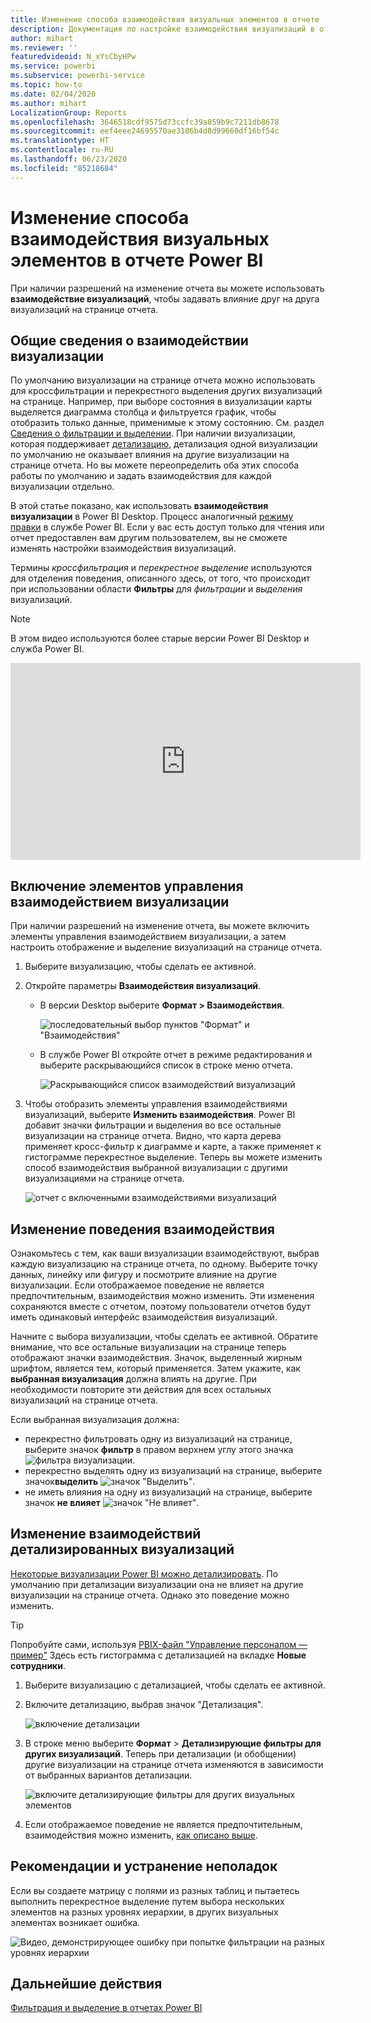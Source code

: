```yaml
---
title: Изменение способа взаимодействия визуальных элементов в отчете
description: Документация по настройке взаимодействия визуализаций в отчете службы Microsoft Power BI и отчете Power BI Desktop.
author: mihart
ms.reviewer: ''
featuredvideoid: N_xYsCbyHPw
ms.service: powerbi
ms.subservice: powerbi-service
ms.topic: how-to
ms.date: 02/04/2020
ms.author: mihart
LocalizationGroup: Reports
ms.openlocfilehash: 3646518cdf9575d73ccfc39a859b9c7211db8678
ms.sourcegitcommit: eef4eee24695570ae3186b4d8d99660df16bf54c
ms.translationtype: HT
ms.contentlocale: ru-RU
ms.lasthandoff: 06/23/2020
ms.locfileid: "85218684"
---
```

# <a name="change-how-visuals-interact-in-a-power-bi-report"></a>Изменение способа взаимодействия визуальных элементов в отчете Power BI
При наличии разрешений на изменение отчета вы можете использовать **взаимодействие визуализаций**, чтобы задавать влияние друг на друга визуализаций на странице отчета. 

## <a name="introduction-to-visual-interactions"></a>Общие сведения о взаимодействии визуализации
По умолчанию визуализации на странице отчета можно использовать для кроссфильтрации и перекрестного выделения других визуализаций на странице.
Например, при выборе состояния в визуализации карты выделяется диаграмма столбца и фильтруется график, чтобы отобразить только данные, применимые к этому состоянию.
См. раздел [Сведения о фильтрации и выделении](power-bi-reports-filters-and-highlighting.md). При наличии визуализации, которая поддерживает [детализацию](../consumer/end-user-drill.md), детализация одной визуализации по умолчанию не оказывает влияния на другие визуализации на странице отчета. Но вы можете переопределить оба этих способа работы по умолчанию и задать взаимодействия для каждой визуализации отдельно.

В этой статье показано, как использовать **взаимодействия визуализации** в Power BI Desktop. Процесс аналогичный [режиму правки](service-interact-with-a-report-in-editing-view.md) в службе Power BI. Если у вас есть доступ только для чтения или отчет предоставлен вам другим пользователем, вы не сможете изменять настройки взаимодействия визуализаций.

Термины *кроссфильтрация* и *перекрестное выделение* используются для отделения поведения, описанного здесь, от того, что происходит при использовании области **Фильтры** для *фильтрации* и *выделения* визуализаций.  

> [!NOTE]
> В этом видео используются более старые версии Power BI Desktop и служба Power BI. 
>
>

<iframe width="560" height="315" src="https://www.youtube.com/embed/N_xYsCbyHPw?list=PL1N57mwBHtN0JFoKSR0n-tBkUJHeMP2cP" frameborder="0" allowfullscreen></iframe>


## <a name="enable-the-visual-interaction-controls"></a>Включение элементов управления взаимодействием визуализации
При наличии разрешений на изменение отчета, вы можете включить элементы управления взаимодействием визуализации, а затем настроить отображение и выделение визуализаций на странице отчета. 

1. Выберите визуализацию, чтобы сделать ее активной.  
2. Откройте параметры **Взаимодействия визуализаций**.
    

    - В версии Desktop выберите **Формат > Взаимодействия**.

        ![последовательный выбор пунктов "Формат" и "Взаимодействия"](media/service-reports-visual-interactions/power-bi-interaction.png)

    - В службе Power BI откройте отчет в режиме редактирования и выберите раскрывающийся список в строке меню отчета.

        ![Раскрывающийся список взаимодействий визуализаций](media/service-reports-visual-interactions/power-bi-service.png)

3. Чтобы отобразить элементы управления взаимодействиями визуализаций, выберите **Изменить взаимодействия**. Power BI добавит значки фильтрации и выделения во все остальные визуализации на странице отчета. Видно, что карта дерева применяет кросс-фильтр к диаграмме и карте, а также применяет к гистограмме перекрестное выделение. Теперь вы можете изменить способ взаимодействия выбранной визуализации с другими визуализациями на странице отчета.
   
    ![отчет с включенными взаимодействиями визуализаций](media/service-reports-visual-interactions/power-bi-turn-on.png)


## <a name="change-the-interaction-behavior"></a>Изменение поведения взаимодействия
Ознакомьтесь с тем, как ваши визуализации взаимодействуют, выбрав каждую визуализацию на странице отчета, по одному.  Выберите точку данных, линейку или фигуру и посмотрите влияние на другие визуализации. Если отображаемое поведение не является предпочтительным, взаимодействия можно изменить. Эти изменения сохраняются вместе с отчетом, поэтому пользователи отчетов будут иметь одинаковый интерфейс взаимодействия визуализаций.


Начните с выбора визуализации, чтобы сделать ее активной.  Обратите внимание, что все остальные визуализации на странице теперь отображают значки взаимодействия. Значок, выделенный жирным шрифтом, является тем, который применяется. Затем укажите, как **выбранная визуализация** должна влиять на другие.  При необходимости повторите эти действия для всех остальных визуализаций на странице отчета.

Если выбранная визуализация должна:
   
   * перекрестно фильтровать одну из визуализаций на странице, выберите значок **фильтр** в правом верхнем углу этого значка ![фильтра визуализации](media/service-reports-visual-interactions/power-bi-filter-icon.png).
   * перекрестно выделять одну из визуализаций на странице, выберите значок**выделить** ![значок "Выделить"](media/service-reports-visual-interactions/power-bi-highlight-icon.png).
   * не иметь влияния на одну из визуализаций на странице, выберите значок **не влияет** ![значок "Не влияет"](media/service-reports-visual-interactions/power-bi-no-impact.png).

## <a name="change-the-interactions-of-drillable-visualizations"></a>Изменение взаимодействий детализированных визуализаций
[Некоторые визуализации Power BI можно детализировать](../consumer/end-user-drill.md). По умолчанию при детализации визуализации она не влияет на другие визуализации на странице отчета. Однако это поведение можно изменить. 

> [!TIP]
> Попробуйте сами, используя [PBIX-файл "Управление персоналом — пример"](https://download.microsoft.com/download/6/9/5/69503155-05A5-483E-829A-F7B5F3DD5D27/Human%20Resources%20Sample%20PBIX.pbix) Здесь есть гистограмма с детализацией на вкладке **Новые сотрудники**.
>

1. Выберите визуализацию с детализацией, чтобы сделать ее активной. 

2. Включите детализацию, выбрав значок "Детализация".

    ![включение детализации](media/service-reports-visual-interactions/power-bi-drill-down.png)

2. В строке меню выберите **Формат** > **Детализирующие фильтры для других визуализаций**.  Теперь при детализации (и обобщении) другие визуализации на странице отчета изменяются в зависимости от выбранных вариантов детализации. 

    ![включите детализирующие фильтры для других визуальных элементов](media/service-reports-visual-interactions/power-bi-drill.png)

3. Если отображаемое поведение не является предпочтительным, взаимодействия можно изменить, [как описано выше](#change-the-interaction-behavior).

## <a name="considerations-and-troubleshooting"></a>Рекомендации и устранение неполадок
Если вы создаете матрицу с полями из разных таблиц и пытаетесь выполнить перекрестное выделение путем выбора нескольких элементов на разных уровнях иерархии, в других визуальных элементах возникает ошибка. 

![Видео, демонстрирующее ошибку при попытке фильтрации на разных уровнях иерархии](media/service-reports-visual-interactions/cross-highlight.gif)
    
## <a name="next-steps"></a>Дальнейшие действия
[Фильтрация и выделение в отчетах Power BI](power-bi-reports-filters-and-highlighting.md)